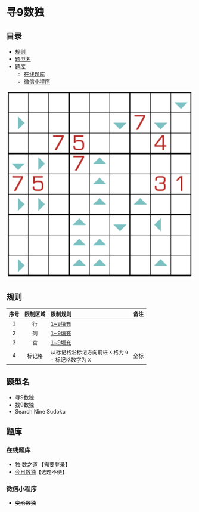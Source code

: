 # 寻9数独
<!-- START doctoc generated TOC please keep comment here to allow auto update -->
<!-- DON'T EDIT THIS SECTION, INSTEAD RE-RUN doctoc TO UPDATE -->
## 目录

- [规则](#%E8%A7%84%E5%88%99)
- [题型名](#%E9%A2%98%E5%9E%8B%E5%90%8D)
- [题库](#%E9%A2%98%E5%BA%93)
  - [在线题库](#%E5%9C%A8%E7%BA%BF%E9%A2%98%E5%BA%93)
  - [微信小程序](#%E5%BE%AE%E4%BF%A1%E5%B0%8F%E7%A8%8B%E5%BA%8F)

<!-- END doctoc generated TOC please keep comment here to allow auto update -->

![题](../../../../../images/sudoku/寻9数独.png)

## 规则

| 序号  | 限制区域 | 限制规则                                    | 备注  |
|:---:|:----:|:----------------------------------------|:---:|
|  1  |  行   | [1~9填充]                                 |     |
|  2  |  列   | [1~9填充]                                 |     |
|  3  |  宫   | [1~9填充]                                 |     |
|  4  | 标记格  | 从标记格沿标记方向前进 `X` 格为 `9`<br/>- 标记格数字为 `X` | 全标  |

## 题型名

- 寻9数独
- 找9数独
- Search Nine Sudoku

## 题库

### 在线题库

- [独·数之道](http://www.sudokufans.org.cn/lx/game.index.php?type=find9) 【需要登录】
- [今日数独]【选题不便】

### 微信小程序

- ~~变形数独~~

[1~9填充]: ../../../../../rules.md#1to9填充

[今日数独]: https://cn.sudoku.today/g-search-9-sudoku/
